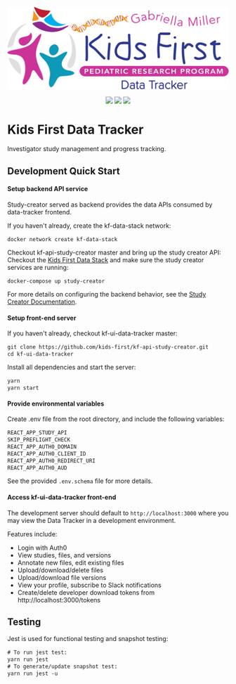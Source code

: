 <p align="center">
  <img src="public/data_tracker.svg" alt="data tracker logo" width="660px">
</p>
<p align="center">
  <a href="https://github.com/kids-first/kf-ui-data-tracker/blob/master/LICENSE"><img src="https://img.shields.io/github/license/kids-first/kf-ui-data-tracker.svg?style=for-the-badge"></a>
  <a href="https://circleci.com/gh/kids-first/kf-ui-data-tracker"><img src="https://img.shields.io/circleci/project/github/kids-first/kf-ui-data-tracker.svg?style=for-the-badge"></a>
  <a href="https://codecov.io/gh/kids-first/kf-ui-data-tracker"><img src="https://img.shields.io/codecov/c/gh/kids-first/kf-ui-data-tracker?style=for-the-badge"></a>
</p>

# Kids First Data Tracker

Investigator study management and progress tracking.

## Development Quick Start

#### Setup backend API service

Study-creator served as backend provides the data APIs consumed by data-tracker frontend.

If you haven't already, create the kf-data-stack network:

```
docker network create kf-data-stack
```

Checkout kf-api-study-creator master and bring up the study creator API:
Checkout the [Kids First Data Stack](https://github.com/kids-first/kf-data-stack)
and make sure the study creator services are running:

```
docker-compose up study-creator
```

For more details on configuring the backend behavior, see the [Study Creator Documentation](https://kids-first.github.io/kf-api-study-creator/index.html).

#### Setup front-end server

If you haven't already, checkout kf-ui-data-tracker master:

```
git clone https://github.com/kids-first/kf-api-study-creator.git
cd kf-ui-data-tracker
```

Install all dependencies and start the server:

```
yarn
yarn start
```

#### Provide environmental variables

Create .env file from the root directory, and include the following variables:

```
REACT_APP_STUDY_API
SKIP_PREFLIGHT_CHECK
REACT_APP_AUTH0_DOMAIN
REACT_APP_AUTH0_CLIENT_ID
REACT_APP_AUTH0_REDIRECT_URI
REACT_APP_AUTH0_AUD
```

See the provided `.env.schema` file for more details.

#### Access kf-ui-data-tracker front-end

The development server should default to `http://localhost:3000` where you may
view the Data Tracker in a development environment.

Features include:

- Login with Auth0
- View studies, files, and versions
- Annotate new files, edit existing files
- Upload/download/delete files
- Upload/download file versions
- View your profile, subscribe to Slack notifications
- Create/delete developer download tokens from http://localhost:3000/tokens

## Testing

Jest is used for functional testing and snapshot testing:

```
# To run jest test:
yarn run jest
# To generate/update snapshot test:
yarn run jest -u
```

